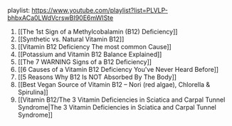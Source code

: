 playlist: https://www.youtube.com/playlist?list=PLVLP-bhbxACa0LWdVcrswBI90E6mWISte

1. [[The 1st Sign of a Methylcobalamin (B12) Deficiency]]
2. [[Synthetic vs. Natural Vitamin B12]]
3. [[Vitamin B12 Deficiency The most common Cause]]
4. [[Potassium and Vitamin B12 Balance Explained]]
5. [[The 7 WARNING Signs of a B12 Deficiency]]
6. [[6 Causes of a Vitamin B12 Deficiency You've Never Heard Before]]
7. [[5 Reasons Why B12 Is NOT Absorbed By The Body]]
8. [[Best Vegan Source of Vitamin B12 – Nori (red algae), Chlorella & Spirulina]]
9. [[Vitamin B12/The 3 Vitamin Deficiencies in Sciatica and Carpal Tunnel Syndrome|The 3 Vitamin Deficiencies in Sciatica and Carpal Tunnel Syndrome]]